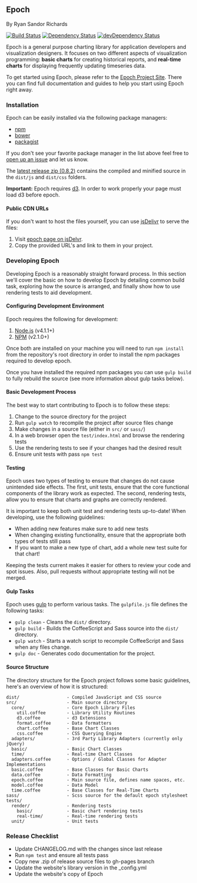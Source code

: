 ## Epoch
By Ryan Sandor Richards

[![Build Status](https://travis-ci.org/epochjs/epoch.svg?branch=master)](https://travis-ci.org/epochjs/epoch)
[![Dependency Status](https://david-dm.org/epochjs/epoch.svg)](https://david-dm.org/epochjs/epoch)
[![devDependency Status](https://david-dm.org/epochjs/epoch/dev-status.svg)](https://david-dm.org/epochjs/epoch#info=devDependencies)

Epoch is a general purpose charting library for application developers and visualization designers. It focuses on two different aspects of visualization programming: **basic charts** for creating historical reports, and **real-time charts** for displaying frequently updating timeseries data.

To get started using Epoch, please refer to the [Epoch Project Site](http://fastly.github.io/epoch). There you can find full documentation and guides to help you start using Epoch right away.

### Installation
Epoch can be easily installed via the following package managers:

* [npm](https://www.npmjs.com/package/epoch-charting)
* [bower](http://bower.io/search/?q=epoch)
* [packagist](https://packagist.org/packages/epochjs/epoch)

If you don't see your favorite package manager in the list above feel free to
[open up an issue](https://github.com/epochjs/epoch/issues/new) and let us know.

The [latest release zip (0.8.2)](https://github.com/epochjs/epoch/archive/v0.8.2.zip) contains the compiled
and minified source in the `dist/js` and `dist/css` folders.

**Important:** Epoch requires [d3](https://github.com/mbostock/d3). In order to work properly your page must load d3 before epoch.

#### Public CDN URLs
If you don't want to host the files yourself, you can use
[jsDelivr](http://http://www.jsdelivr.com/) to serve the files:

1. Visit [epoch page on jsDelvr](http://www.jsdelivr.com/projects/epoch).
2. Copy the provided URL's and link to them in your project.

### Developing Epoch

Developing Epoch is a reasonably straight forward process. In this section we'll
cover the basic on how to develop Epoch by detailing common build task, exploring
how the source is arranged, and finally show how to use rendering tests to aid
development.

#### Configuring Development Environment

Epoch requires the following for development:

1. [Node.js](https://nodejs.org/en/) (v4.1.1+)
2. [NPM](https://www.npmjs.com/) (v2.1.0+)

Once both are installed on your machine you will need to run `npm install` from
the repository's root directory in order to install the npm packages required
to develop epoch.

Once you have installed the required npm packages you can use `gulp build` to
fully rebuild the source (see more information about gulp tasks below).


#### Basic Development Process

The best way to start contributing to Epoch is to follow these steps:

1. Change to the source directory for the project
2. Run `gulp watch` to recompile the project after source files change
3. Make changes in a source file (either in `src/` or `sass/`)
4. In a web browser open the `test/index.html` and browse the rendering tests
5. Use the rendering tests to see if your changes had the desired result
6. Ensure unit tests with pass `npm test`

#### Testing

Epoch uses two types of testing to ensure that changes do not cause unintended
side effects. The first, unit tests, ensure that the core functional components
of the library work as expected. The second, rendering tests, allow you to
ensure that charts and graphs are correctly rendered.

It is important to keep both unit test and rendering tests up-to-date! When
developing, use the following guidelines:

* When adding new features make sure to add new tests
* When changing existing functionality, ensure that the appropriate both types
  of tests still pass
* If you want to make a new type of chart, add a whole new test suite for that
  chart!

Keeping the tests current makes it easier for others to review your code and
spot issues. Also, pull requests without appropriate testing will not be
merged.


#### Gulp Tasks

Epoch uses [gulp](https://github.com/gulpjs/gulp) to perform various tasks. The
`gulpfile.js` file defines the following tasks:

* `gulp clean` - Cleans the `dist/` directory.
* `gulp build` - Builds the CoffeeScript and Sass source into the `dist/`
  directory.
* `gulp watch` - Starts a watch script to recompile CoffeeScript and Sass when
  any files change.
* `gulp doc` - Generates codo documentation for the project.

#### Source Structure

The directory structure for the Epoch project follows some basic guidelines, here's an overview of how it is structured:

```
dist/                  - Compiled JavaScript and CSS source
src/                   - Main source directory
  core/                - Core Epoch Library Files
    util.coffee        - Library Utility Routines
    d3.coffee          - d3 Extensions
    format.coffee      - Data formatters
    chart.coffee       - Base Chart Classes
    css.coffee         - CSS Querying Engine
  adapters/            - 3rd Party Library Adapters (currently only jQuery)
  basic/               - Basic Chart Classes
  time/                - Real-time Chart Classes
  adapters.coffee      - Options / Global Classes for Adapter Implementations
  basic.coffee         - Base Classes for Basic Charts
  data.coffee          - Data Formatting
  epoch.coffee         - Main source file, defines name spaces, etc.
  model.coffee         - Data Model
  time.coffee          - Base Classes for Real-Time Charts
sass/                  - Scss source for the default epoch stylesheet
tests/
  render/              - Rendering tests
    basic/             - Basic chart rendering tests
    real-time/         - Real-time rendering tests
  unit/                - Unit tests
```

### Release Checklist

- Update CHANGELOG.md with the changes since last release
- Run `npm test` and ensure all tests pass
- Copy new .zip of release source files to gh-pages branch
- Update the website's library version in the _config.yml
- Update the website's copy of Epoch
